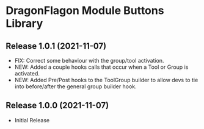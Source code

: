 # DragonFlagon Module Buttons Library

## Release 1.0.1 (2021-11-07)
- FIX: Correct some behaviour with the group/tool activation.
- NEW: Added a couple hooks calls that occur when a Tool or Group is activated.
- NEW: Added Pre/Post hooks to the ToolGroup builder to allow devs to tie into before/after the general group builder hook.

## Release 1.0.0 (2021-11-07)
- Initial Release